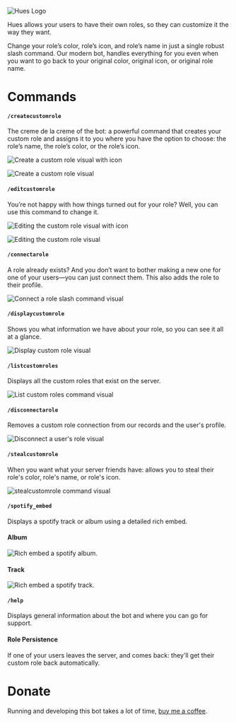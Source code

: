 ![Hues Logo](https://github.com/user-attachments/assets/5a808011-f330-4d2e-bfb1-efc8955c0b59)

Hues allows your users to have their own roles, so they can customize it the way they want. 

Change your role’s color, role’s icon, and role’s name in just a single robust slash command. Our modern bot, handles everything for you even when you want to go back to your original color, original icon, or original role name.

# Commands
#### `/createcustomrole`
The creme de la creme of the bot: a powerful command that creates your custom role and assigns it to you where you have the option to choose: the role’s name, the role’s color, or the role’s icon.

![Create a custom role visual with icon](https://github.com/user-attachments/assets/c3de9ccc-a0c8-4540-ad96-34d1e0e66465)


![Create a custom role visual](https://github.com/user-attachments/assets/78ca6e37-23a8-4c5a-8819-03f08f3fb1d2)

#### `/editcustomrole`
You’re not happy with how things turned out for your role? Well, you can use this command to change it.

![Editing the custom role visual with icon](https://github.com/user-attachments/assets/4feabf40-4c0f-4e89-95ef-ff18bda94c2c)


![Editing the custom role visual](https://github.com/user-attachments/assets/4407f00c-74fc-4d59-b82a-e9e98aea615d)

#### `/connectarole`
A role already exists? And you don’t want to bother making a new one for one of your users—you can just connect them. This also adds the role to their profile.

![Connect a role slash command visual](https://github.com/user-attachments/assets/eb3c65ce-3892-4d0b-8106-42a170873e82)

#### `/displaycustomrole`
Shows you what information we have about your role, so you can see it all at a glance.

![Display custom role visual](https://github.com/user-attachments/assets/0e9abb7f-9a18-4ef9-8526-ebf3f86bd188)

#### `/listcustomroles`
Displays all the custom roles that exist on the server.

![List custom roles command visual](https://github.com/user-attachments/assets/d9c9daad-09d3-4f6b-9b19-d8d8c35bfbb3)

#### `/disconnectarole`
Removes a custom role connection from our records and the user's profile.

![Disconnect a user's role visual](https://github.com/user-attachments/assets/c1030aa7-4f15-4344-92f9-743cebfda799)

#### `/stealcustomrole`
When you want what your server friends have: allows you to steal their role's color, role's name, or role's icon.

![stealcustomrole command visual](https://github.com/user-attachments/assets/2f55502a-c859-4ea4-92f9-abad7b65e7d6)


#### `/spotify_embed`
Displays a spotify track or album using a detailed rich embed.

#### Album
![Rich embed a spotify album.](https://github.com/user-attachments/assets/31045b78-8830-4559-a796-8cce3de09d30)
#### Track
![Rich embed a spotify track.](https://github.com/user-attachments/assets/2e719638-6ece-4e75-9b70-7a368507c6ae)

#### `/help`
Displays general information about the bot and where you can go for support.

#### Role Persistence
If one of your users leaves the server, and comes back: they’ll get their custom role back automatically.

# Donate
Running and developing this bot takes a lot of time, [buy me a coffee](https://www.buymeacoffee.com/gimpy2345b).
